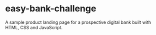 # easy-bank-challenge

A sample product landing page for a prospective digital bank built with HTML, CSS and JavaScript.
